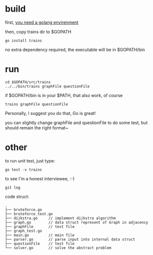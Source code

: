 # build

first, [you need a golang envirenment](http://golang.org)

then, copy trains dir to $GOPATH

	go install trains

no extra dependency required, the executable will be in $GOPATH/bin

# run

	cd $GOPATH/src/trains
	../../bin/trains graphFile questionFile

if $GOPATH/bin is in your $PATH, that also work, of course 

	trains graphFile questionFile

Personally, I suggest you do that, Go is great!

you can slightly change graphFile and questionFile to do some test, but should remain the right format~

# other

to run unit test, just type:

	go test -v trains

to see I'm a honest interviewee, :-)

	git log

code struct:

	.
	├── bruteforce.go	
	├── bruteforce_test.go
	├── dijkstra.go		// implement dijkstra algorithm
	├── graph.go		// data struct represent of Graph in adjacency
	├── graphFile		// test file
	├── graph_test.go	
	├── main.go			// main file
	├── parser.go		// parse input into internal data struct
	├── questionFile	// test file
	└── solver.go		// solve the abstract problem
